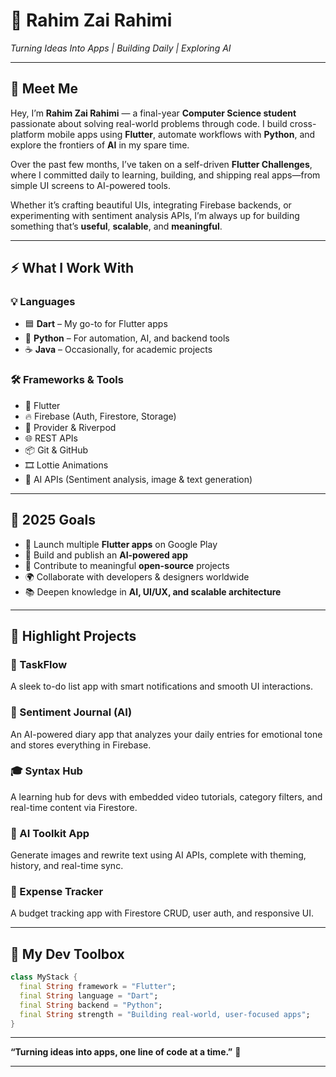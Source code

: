 # 🌌 Rahim Zai Rahimi  
*Turning Ideas Into Apps | Building Daily | Exploring AI*

---

## 👋 Meet Me  

Hey, I’m **Rahim Zai Rahimi** — a final-year **Computer Science student** passionate about solving real-world problems through code. I build cross-platform mobile apps using **Flutter**, automate workflows with **Python**, and explore the frontiers of **AI** in my spare time.

Over the past few months, I’ve taken on a self-driven **Flutter Challenges**, where I committed daily to learning, building, and shipping real apps—from simple UI screens to AI-powered tools.

Whether it’s crafting beautiful UIs, integrating Firebase backends, or experimenting with sentiment analysis APIs, I’m always up for building something that’s **useful**, **scalable**, and **meaningful**.

---

## ⚡ What I Work With

### 💡 Languages  
- 🟦 **Dart** – My go-to for Flutter apps  
- 🐍 **Python** – For automation, AI, and backend tools  
- ☕ **Java** – Occasionally, for academic projects  

### 🛠️ Frameworks & Tools  
- 📱 Flutter  
- 🔥 Firebase (Auth, Firestore, Storage)  
- 🌿 Provider & Riverpod  
- 🌐 REST APIs  
- 📦 Git & GitHub  
- 🎞️ Lottie Animations  
- 🧠 AI APIs (Sentiment analysis, image & text generation)

---

## 🚀 2025 Goals

- 📲 Launch multiple **Flutter apps** on Google Play  
- 🧠 Build and publish an **AI-powered app**  
- 🤝 Contribute to meaningful **open-source** projects  
- 🌍 Collaborate with developers & designers worldwide  
- 📚 Deepen knowledge in **AI, UI/UX, and scalable architecture**

---

## 🌟 Highlight Projects

### 📝 TaskFlow  
A sleek to-do list app with smart notifications and smooth UI interactions.  

### 💬 Sentiment Journal (AI)  
An AI-powered diary app that analyzes your daily entries for emotional tone and stores everything in Firebase.

### 🎓 Syntax Hub  
A learning hub for devs with embedded video tutorials, category filters, and real-time content via Firestore.

### 🧠 AI Toolkit App  
Generate images and rewrite text using AI APIs, complete with theming, history, and real-time sync.

### 💸 Expense Tracker  
A budget tracking app with Firestore CRUD, user auth, and responsive UI.

---

## 🧰 My Dev Toolbox  
```dart
class MyStack {
  final String framework = "Flutter";
  final String language = "Dart";
  final String backend = "Python";
  final String strength = "Building real-world, user-focused apps";
}
```
---

**“Turning ideas into apps, one line of code at a time.”** 🌟  

---
